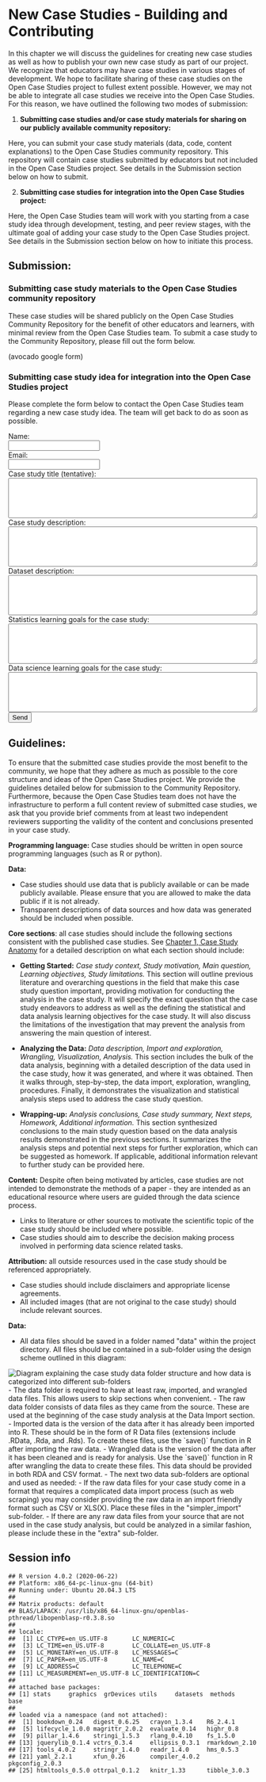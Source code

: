 

# New Case Studies - Building and Contributing 

In this chapter we will discuss the guidelines for creating new case studies as well as how to publish your own new case study as part of our project. We recognize that educators may have case studies in various stages of development. We hope to facilitate sharing of these case studies on the Open Case Studies project to fullest extent possible. However, we may not be able to integrate all case studies we receive into the Open Case Studies. For this reason, we have outlined the following two modes of submission: 

1) **Submitting case studies and/or case study materials for sharing on our publicly available community repository:** 

Here, you can submit your case study materials (data, code, content explanations) to the Open Case Studies community repository. This repository will contain case studies submitted by educators but not included in the Open Case Studies project. See details in the Submission section below on how to submit. 

2) **Submitting case studies for integration into the Open Case Studies project:** 

Here, the Open Case Studies team will work with you starting from a case study idea through development, testing, and peer review stages, with the ultimate goal of adding your case study to the Open Case Studies project. See details in the Submission section below on how to initiate this process.

## Submission: 

### Submitting case study materials to the Open Case Studies community repository

These case studies will be shared publicly on the Open Case Studies Community Repository for the benefit of other educators and learners, with minimal review from the Open Case Studies team. To submit a case study to the Community Repository, please fill out the form below. 

(avocado google form)

### Submitting case study idea for integration into the Open Case Studies project

Please complete the form below to contact the Open Case Studies team regarding a new case study idea. The team will get back to do as soon as possible. 

<form
  action="https://formspree.io/f/myybqzpz"
  method="POST"
>
  <label>
    Name: <br>
    <input type="text" name="_replyto"><br>
  </label>
  <label>
    Email:  <br>
    <input type="text" name="_replyto"><br>
  </label>
  <label>
    Case study title (tentative): <br>
    <textarea rows = "5" cols = "60" name="message"></textarea><br>
  </label>
  <label>
    Case study description: <br>
    <textarea rows = "5" cols = "60" name="message"></textarea><br>
  </label>
  <label>
    Dataset description: <br>
    <textarea rows = "5" cols = "60" name="message"></textarea><br>
  </label>
  <label>
    Statistics learning goals for the case study: <br>
    <textarea rows = "5" cols = "60" name="message"></textarea><br>
  </label>
  <label>
    Data science learning goals for the case study: <br>
    <textarea rows = "5" cols = "60" name="message"></textarea><br>
  </label>
  <!-- your other form fields go here -->
  <button type="submit">Send</button>
</form>



## Guidelines:

To ensure that the submitted case studies provide the most benefit to the community, we hope that they adhere as much as possible to the core structure and ideas of the Open Case Studies project. We provide the guidelines detailed below for submission to the Community Repository. Furthermore, because the Open Case Studies team does not have the infrastructure to perform a full content review of submitted case studies, we ask that you provide brief comments from at least two independent reviewers supporting the validity of the content and conclusions presented in your case study. 


**Programming language:** Case studies should be written in open source programming languages (such as R or python). 


**Data:**
  - Case studies should use data that is publicly available or can be made publicly available. Please ensure that you are allowed to make the data public if it is not already. 
  - Transparent descriptions of data sources and how data was generated should be included when possible. 


**Core sections**: all case studies should include the following sections consistent with the published case studies. See [Chapter 1, Case Study Anatomy](https://www.opencasestudies.org/OCS_Guide/introduction.html#open-case-studies-anatomy) for a detailed description on what each section should include:

  - **Getting Started:** *Case study context, Study motivation, Main question, Learning objectives, Study limitations.* This section will outline previous literature and overarching questions in the field that make this case study question important, providing motivation for conducting the analysis in the case study. It will specify the exact question that the case study endeavors to address as well as the defining the statistical and data analysis learning objectives for the case study. It will also discuss the limitations of the investigation that may prevent the analysis from answering the main question of interest. 


  - **Analyzing the Data:** *Data description, Import and exploration, Wrangling, Visualization, Analysis.* This section includes the bulk of the data analysis, beginning with a detailed description of the data used in the case study, how it was generated, and where it was obtained. Then it walks through, step-by-step, the data import, exploration, wrangling, procedures. Finally, it demonstrates the visualization and statistical analysis steps used to address the case study question. 


  - **Wrapping-up:** *Analysis conclusions, Case study summary, Next steps, Homework, Additional information.* This section synthesized conclusions to the main study question based on the data analysis results demonstrated in the previous sections. It summarizes the analysis steps and potential next steps for further exploration, which can be suggested as homework. If applicable, additional information relevant to further study can be provided here. 


**Content:** Despite often being motivated by articles, case studies are not intended to demonstrate the methods of a paper - they are intended as an educational resource where users are guided through the data science process. 
  - Links to literature or other sources to motivate the scientific topic of the case study should be included where possible.
  - Case studies should aim to describe the decision making process involved in performing data science related tasks.


**Attribution:** all outside resources used in the case study should be referenced appropriately. 
  - Case studies should include disclaimers and appropriate license agreements.
  - All included images (that are not original to the case study) should include relevant sources.

**Data:**
  - All data files should be saved in a folder named "data" within the project directory. All files should be contained in a sub-folder using the design scheme outlined in this diagram:
  <img src="resources/images/OCS_GitHub_Data_Directory_Diagram_Final.png" title="Diagram explaining the case study data folder structure and how data is categorized into different sub-folders" alt="Diagram explaining the case study data folder structure and how data is categorized into different sub-folders" style="display: block; margin: auto;" />
  - The data folder is required to have at least raw, imported, and wrangled data files. This allows users to skip sections when convenient. 
  - The raw data folder consists of data files as they came from the source. These are used at the beginning of the case study analysis at the Data Import section. 
  - Imported data is the version of the data after it has already been imported into R. These should be in the form of R Data files (extensions include .RData, .Rda, and .Rds). To create these files, use the `save()` function in R after importing the raw data. 
  - Wrangled data is the version of the data after it has been cleaned and is ready for analysis. Use the `save()` function in R after wrangling the data to create these files. This data should be provided in both RDA and CSV format. 
  - The next two data sub-folders are optional and used as needed: 
    - If the raw data files for your case study come in a format that requires a complicated data import process (such as web scraping) you may consider providing the raw data in an import friendly format such as CSV or XLS(X). Place these files in the "simpler_import" sub-folder.
    - If there are any raw data files from your source that are not used in the case study analysis, but could be analyzed in a similar fashion, please include these in the "extra" sub-folder. 


## Session info


```
## R version 4.0.2 (2020-06-22)
## Platform: x86_64-pc-linux-gnu (64-bit)
## Running under: Ubuntu 20.04.3 LTS
## 
## Matrix products: default
## BLAS/LAPACK: /usr/lib/x86_64-linux-gnu/openblas-pthread/libopenblasp-r0.3.8.so
## 
## locale:
##  [1] LC_CTYPE=en_US.UTF-8       LC_NUMERIC=C              
##  [3] LC_TIME=en_US.UTF-8        LC_COLLATE=en_US.UTF-8    
##  [5] LC_MONETARY=en_US.UTF-8    LC_MESSAGES=C             
##  [7] LC_PAPER=en_US.UTF-8       LC_NAME=C                 
##  [9] LC_ADDRESS=C               LC_TELEPHONE=C            
## [11] LC_MEASUREMENT=en_US.UTF-8 LC_IDENTIFICATION=C       
## 
## attached base packages:
## [1] stats     graphics  grDevices utils     datasets  methods   base     
## 
## loaded via a namespace (and not attached):
##  [1] bookdown_0.24   digest_0.6.25   crayon_1.3.4    R6_2.4.1       
##  [5] lifecycle_1.0.0 magrittr_2.0.2  evaluate_0.14   highr_0.8      
##  [9] pillar_1.4.6    stringi_1.5.3   rlang_0.4.10    fs_1.5.0       
## [13] jquerylib_0.1.4 vctrs_0.3.4     ellipsis_0.3.1  rmarkdown_2.10 
## [17] tools_4.0.2     stringr_1.4.0   readr_1.4.0     hms_0.5.3      
## [21] yaml_2.2.1      xfun_0.26       compiler_4.0.2  pkgconfig_2.0.3
## [25] htmltools_0.5.0 ottrpal_0.1.2   knitr_1.33      tibble_3.0.3
```

